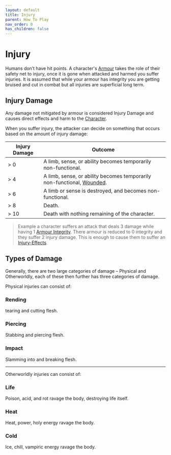 ```yaml
---
layout: default
title: Injury
parent: How To Play
nav_order: 0
has_children: false
---
```

# Injury
Humans don’t have hit points. A character's [Armour](Armour) takes the role of their safety net to injury, once it is gone when attacked and harmed you suffer injuries. It is assumed that while your armour has integrity you are getting bruised and cut in combat but all injuries are superficial long term. 

## Injury Damage
Any damage not mitigated by armour is considered Injury Damage and causes direct effects and harm to the [Character](Game/Core/Terminology#Character).

When you suffer injury, the attacker can decide on something that occurs based on the amount of injury damage:


| Injury Damage | Outcome                                                                                             |
| ------------- | --------------------------------------------------------------------------------------------------- |
| > 0           | A limb, sense, or ability becomes temporarily non-functional.                                       |
| > 4           | A limb, sense, or ability becomes temporarily non-functional, [Wounded](Game/Core/Effects#Wounded). |
| > 6           | A limb or sense is destroyed, and becomes non-functional.                                           |
| > 8           | Death.                                                                                              |
| > 10          | Death with nothing remaining of the character.                                                      |


> Example a character suffers an attack that deals 3 damage while having 1 [Armour Integrity](Game/Core/Armour#Armour%20Integrity). There armour is reduced to 0 integrity and they suffer 2 injury damage. This is enough to cause them to suffer an [Injury-Effects](Game/Core/Injury-Effects).

## Types of Damage
Generally, there are two large categories of damage – Physical and Otherworldly, each of these then further has three categories of damage.

Physical injuries can consist of:
### Rending
tearing and cutting flesh.
### Piercing
Stabbing and piercing flesh.
### Impact
Slamming into and breaking flesh.

---

Otherworldly injuries can consist of:
### Life
Poison, acid, and rot ravage the body, destroying life itself.
### Heat
Heat, power, holy energy ravage the body.
### Cold
Ice, chill, vampiric energy ravage the body.
